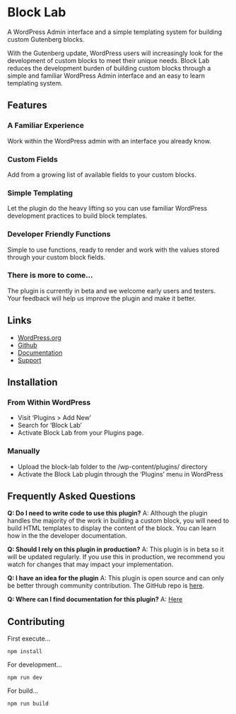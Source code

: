 # Block Lab

A WordPress Admin interface and a simple templating system for building custom Gutenberg blocks.

With the Gutenberg update, WordPress users will increasingly look for the development of custom blocks to meet their unique needs. Block Lab reduces the development burden of building custom blocks through a simple and familiar WordPress Admin interface and an easy to learn templating system.

## Features

### A Familiar Experience
Work within the WordPress admin with an interface you already know.

### Custom Fields
Add from a growing list of available fields to your custom blocks.

### Simple Templating
Let the plugin do the heavy lifting so you can use familiar WordPress development practices to build block templates.

### Developer Friendly Functions
Simple to use functions, ready to render and work with the values stored through your custom block fields.

### There is more to come...
The plugin is currently in beta and we welcome early users and testers. Your feedback will help us improve the plugin and make it better.

## Links
* [WordPress.org](https://wordpress.org/plugins/block-lab)
* [Github](https://github.com/rheinardkorf/block-lab)
* [Documentation](https://github.com/rheinardkorf/block-lab/tree/develop/docs)
* [Support](https://wordpress.org/support/plugin/block-lab)

## Installation
### From Within WordPress
* Visit ‘Plugins > Add New’
* Search for ‘Block Lab’
* Activate Block Lab from your Plugins page.

### Manually
* Upload the block-lab folder to the /wp-content/plugins/ directory
* Activate the Block Lab plugin through the ‘Plugins’ menu in WordPress

## Frequently Asked Questions
**Q: Do I need to write code to use this plugin?**
A: Although the plugin handles the majority of the work in building a custom block, you will need to build HTML templates to display the content of the block. You can learn how in the the developer documentation.

**Q: Should I rely on this plugin in production?**
A: This plugin is in beta so it will be updated regularly. If you use this in production, we recommend you watch for changes that may impact your implementation.

**Q: I have an idea for the plugin**
A: This plugin is open source and can only be better through community contribution. The GitHub repo is [here](https://github.com/rheinardkorf/block-lab).

**Q: Where can I find documentation for this plugin?**
A: [Here](https://github.com/rheinardkorf/block-lab/tree/develop/docs)

## Contributing

First execute...

```
npm install
```

For development...
```
npm run dev 
```

For build...
```
npm run build 
```
